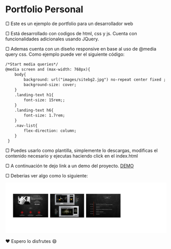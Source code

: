 # Portfolio Personal

▢ Este es un ejemplo de portfolio para un desarrollador web

▢ Está desarrollado con codigos de html, css y js. Cuenta con funcionalidades adicionales usando JQuery. 

▢ Ademas cuenta con un diseño responsive en base al uso de @media query css. Como ejemplo puede ver el siguiente código:

```
/*Start media queries*/
@media screen and (max-width: 768px){
    body{
        background: url("images/sitebg2.jpg") no-repeat center fixed ;
        background-size: cover;
    }
    .landing-text h1{
        font-size: 15rem;;
    }
    .landing-text h6{
        font-size: 1.7rem;
    }
    .nav-list{
        flex-direction: column;
    }
 }
```

▢ Puedes usarlo como plantilla, simplemente lo descargas, modificas el contenido necesario y ejecutas haciendo click en el index.html

▢ A continuación te dejo link a un demo del proyecto. [DEMO](https://ciroribba.github.io/portfolio/)

▢ Deberias ver algo como lo siguiente: 

![prtfolio](https://github.com/ciroribba/portfolio/blob/main/demo3.png?raw=true "Portfolio")

❤ Espero lo disfrutes 😄
